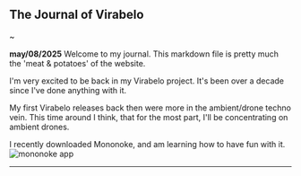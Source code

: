## The Journal of Virabelo 

~

**may/08/2025**
Welcome to my journal. This markdown file is pretty much the 'meat & potatoes' of the website.

I'm very excited to be back in my Virabelo project. It's been over a decade since I've done anything with it. 

My first Virabelo releases back then were more in the ambient/drone techno vein. This time around I think, that for the most part, I'll be concentrating on ambient drones. 

I recently downloaded Mononoke, and am learning how to have fun with it.
![mononoke app](https://github.com/theambientdronesofvirabelo/Virabelo/blob/main/media/20250508_125947.jpg) 
___

